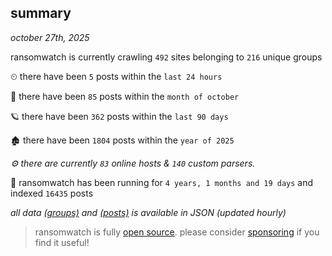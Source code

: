 
## summary
_october 27th, 2025_

ransomwatch is currently crawling `492` sites belonging to `216` unique groups

⏲ there have been `5` posts within the `last 24 hours`

🦈 there have been `85` posts within the `month of october`

🪐 there have been `362` posts within the `last 90 days`

🏚 there have been `1804` posts within the `year of 2025`

_⚙️ there are currently `83` online hosts & `140` custom parsers._

🦕 ransomwatch has been running for `4 years, 1 months and 19 days` and indexed `16435` posts

_all data  [(groups)](http://ransomwhat.telemetry.ltd/groups) and [(posts)](http://ransomwhat.telemetry.ltd/posts) is available in JSON (updated hourly)_

> ransomwatch is fully [open source](https://github.com/joshhighet/ransomwatch#ransomwatch--). please consider [sponsoring](https://github.com/sponsors/joshhighet) if you find it useful!
